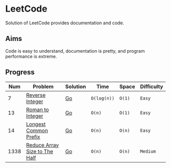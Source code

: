 # LeetCode

Solution of LeetCode provides documentation and code.

## Aims

Code is easy to understand, documentation is pretty, and program performance is extreme.

## Progress

| Num  | Problem                                                                                       | Solution                                      | Time        | Space  | Difficulty |
| ---- | --------------------------------------------------------------------------------------------- | --------------------------------------------- | ----------- | ------ | ---------- |
| 7    | [Reverse Integer](https://leetcode.com/problems/reverse-integer/)                             | [Go](./solutions/ReverseInteger.md)           | `O(log(n))` | `O(1)` | `Easy`     |
| 13   | [Roman to Integer](https://leetcode.com/problems/roman-to-integer/)                           | [Go](./solutions/RomanToInteger.md)           | `O(n)`      | `O(1)` | `Easy`     |
| 14   | [Longest Common Prefix](https://leetcode.com/problems/longest-common-prefix/)                 | [Go](./solutions/LongestCommonPrefix.md)      | `O(n)`      | `O(n)` | `Easy`     |
| 1338 | [Reduce Array Size to The Half](https://leetcode.com/problems/reduce-array-size-to-the-half/) | [Go](./solutions/ReduceArraySizeToTheHalf.md) | `O(n)`      | `O(n)` | `Medium`   |
